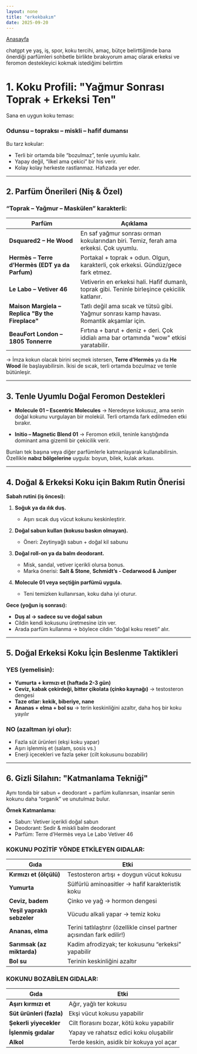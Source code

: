 ```yaml
---
layout: none
title: "erkekbakım"
date: 2025-09-20
---
```


[Anasayfa](https://mastergit-sudo.github.io/gitlog-master/)


chatgpt ye yaş, iş, spor, koku tercihi, amaç, bütçe belirttiğimde bana önerdiği parfümleri sohbetle birlikte bırakıyorum
amaç olarak erkeksi ve feromon destekleyici kokmak istediğimi belirttim

# 1. **Koku Profili: "Yağmur Sonrası Toprak + Erkeksi Ten"**

Sana en uygun koku teması:

### **Odunsu – topraksı – miskli – hafif dumansı**

Bu tarz kokular:

* Terli bir ortamda bile “bozulmaz”, tenle uyumlu kalır.
* Yapay değil, “ilkel ama çekici” bir his verir.
* Kolay kolay herkeste rastlanmaz. Hafızada yer eder.

---

## 2. **Parfüm Önerileri (Niş & Özel)**

### “Toprak – Yağmur – Maskülen” karakterli:

| Parfüm                                           | Açıklama                                                                                      |
| ------------------------------------------------ | --------------------------------------------------------------------------------------------- |
| **Dsquared2 – He Wood**                          | En saf yağmur sonrası orman kokularından biri. Temiz, ferah ama erkeksi. Çok uyumlu.          |
| **Hermès – Terre d’Hermès (EDT ya da Parfum)**   | Portakal + toprak + odun. Olgun, karakterli, çok erkeksi. Gündüz/gece fark etmez.             |
| **Le Labo – Vetiver 46**                         | Vetiverin en erkeksi hali. Hafif dumanlı, toprak gibi. Teninle birleşince çekicilik katlanır. |
| **Maison Margiela – Replica "By the Fireplace"** | Tatlı değil ama sıcak ve tütsü gibi. Yağmur sonrası kamp havası. Romantik akşamlar için.      |
| **BeauFort London – 1805 Tonnerre**              | Fırtına + barut + deniz + deri. Çok iddialı ama bar ortamında "wow" etkisi yaratabilir.       |

→ İmza kokun olacak birini seçmek istersen, **Terre d’Hermès** ya da **He Wood** ile başlayabilirsin. İkisi de sıcak, terli ortamda bozulmaz ve tenle bütünleşir.

---

## 3. **Tenle Uyumlu Doğal Feromon Destekleri**

* **Molecule 01 – Escentric Molecules**
  → Neredeyse kokusuz, ama senin doğal kokunu vurgulayan bir molekül. Terli ortamda fark edilmeden etki bırakır.

* **Initio – Magnetic Blend 01**
  → Feromon etkili, teninle karıştığında dominant ama gizemli bir çekicilik verir.

Bunları tek başına veya diğer parfümlerle katmanlayarak kullanabilirsin. Özellikle **nabız bölgelerine** uygula: boyun, bilek, kulak arkası.

---

## 4. **Doğal & Erkeksi Koku için Bakım Rutin Önerisi**

**Sabah rutini (iş öncesi):**

1. **Soğuk ya da ılık duş.**

   * Aşırı sıcak duş vücut kokunu keskinleştirir.
2. **Doğal sabun kullan (kokusu baskın olmayan).**

   * Öneri: Zeytinyağlı sabun + doğal kil sabunu
3. **Doğal roll-on ya da balm deodorant.**

   * Misk, sandal, vetiver içerikli olursa bonus.
   * Marka önerisi: **Salt & Stone**, **Schmidt’s - Cedarwood & Juniper**
4. **Molecule 01 veya seçtiğin parfümü uygula.**

   * Teni temizken kullanırsan, koku daha iyi oturur.

**Gece (yoğun iş sonrası):**

* **Duş al → sadece su ve doğal sabun**
* Cildin kendi kokusunu üretmesine izin ver.
* Arada parfüm kullanma → böylece cildin “doğal koku reseti” alır.

---

## 5. **Doğal Erkeksi Koku İçin Beslenme Taktikleri**

### YES (yemelisin):

* **Yumurta + kırmızı et (haftada 2-3 gün)**
* **Ceviz, kabak çekirdeği, bitter çikolata (çinko kaynağı)** → testosteron dengesi
* **Taze otlar: kekik, biberiye, nane**
* **Ananas + elma + bol su** → terin keskinliğini azaltır, daha hoş bir koku yayılır

### NO (azaltman iyi olur):

* Fazla süt ürünleri (ekşi koku yapar)
* Aşırı işlenmiş et (salam, sosis vs.)
* Enerji içecekleri ve fazla şeker (cilt kokusunu bozabilir)

---

## 6. **Gizli Silahın: "Katmanlama Tekniği"**

Aynı tonda bir sabun + deodorant + parfüm kullanırsan, insanlar senin kokunu daha “organik” ve unutulmaz bulur.

**Örnek Katmanlama:**

* Sabun: Vetiver içerikli doğal sabun
* Deodorant: Sedir & miskli balm deodorant
* Parfüm: Terre d’Hermès veya Le Labo Vetiver 46


### KOKUNU POZİTİF YÖNDE ETKİLEYEN GIDALAR:

| Gıda                        | Etki                                                                   |
| --------------------------- | ---------------------------------------------------------------------- |
| **Kırmızı et (ölçülü)**     | Testosteron artışı + doygun vücut kokusu                               |
| **Yumurta**                 | Sülfürlü aminoasitler → hafif karakteristik koku                       |
| **Ceviz, badem**            | Çinko ve yağ → hormon dengesi                                          |
| **Yeşil yapraklı sebzeler** | Vücudu alkali yapar → temiz koku                                       |
| **Ananas, elma**            | Terini tatlılaştırır (özellikle cinsel partner açısından fark edilir!) |
| **Sarımsak (az miktarda)**  | Kadim afrodizyak; ter kokusunu “erkeksi” yapabilir                     |
| **Bol su**                  | Terinin keskinliğini azaltır                                           |

### KOKUNU BOZABİLEN GIDALAR:

| Gıda                     | Etki                                      |
| ------------------------ | ----------------------------------------- |
| **Aşırı kırmızı et**     | Ağır, yağlı ter kokusu                    |
| **Süt ürünleri (fazla)** | Ekşi vücut kokusu yapabilir               |
| **Şekerli yiyecekler**   | Cilt florasını bozar, kötü koku yapabilir |
| **İşlenmiş gıdalar**     | Yapay ve rahatsız edici koku oluşabilir   |
| **Alkol**                | Terde keskin, asidik bir kokuya yol açar  |